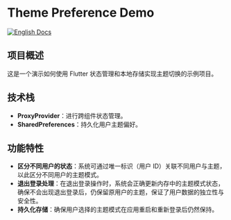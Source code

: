 # Theme Preference Demo

[![English Docs](https://img.shields.io/badge/Docs-English-green?style=flat-square)](README.md)

## 项目概述
这是一个演示如何使用 Flutter 状态管理和本地存储实现主题切换的示例项目。

## 技术栈
- **ProxyProvider**：进行跨组件状态管理。
- **SharedPreferences**：持久化用户主题偏好。

## 功能特性
- **区分不同用户的状态**：系统可通过唯一标识（用户 ID）关联不同用户与主题，以此区分不同用户的主题模式。
- **退出登录处理**：在退出登录操作时，系统会正确更新内存中的主题模式状态，确保不会出现退出登录后，仍保留原用户的主题，保证了用户数据的独立性与安全性。
- **持久化存储**：确保用户选择的主题模式在应用重启和重新登录后仍然保持。
